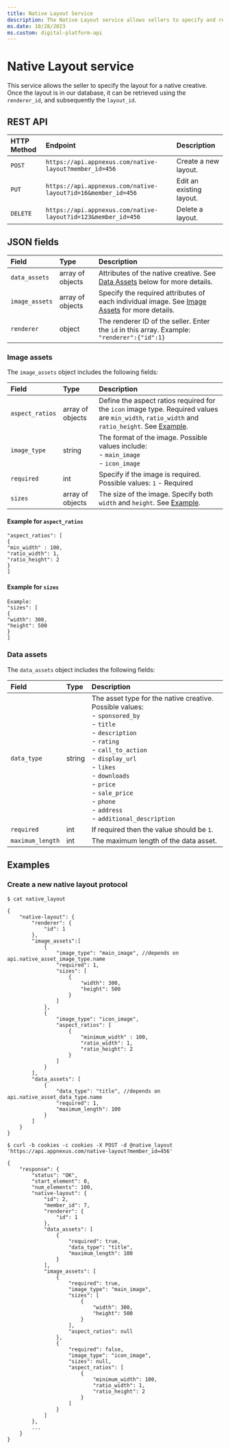 ```yaml
---
title: Native Layout Service
description: The Native Layout service allows sellers to specify and retrieve layouts for native creatives from a database using renderer and layout IDs.
ms.date: 10/28/2023
ms.custom: digital-platform-api
---
```


# Native Layout service

This service allows the seller to specify the layout for a native creative. Once the layout is in our database, it can be retrieved using the `renderer_id`, and subsequently the `layout_id`.

## REST API

| HTTP Method | Endpoint | Description |
|:---|:---|:---|
| `POST` | `https://api.appnexus.com/native-layout?member_id=456` | Create a new layout. |
| `PUT` | `https://api.appnexus.com/native-layout?id=16&member_id=456` | Edit an existing layout. |
| `DELETE` | `https://api.appnexus.com/native-layout?id=123&member_id=456` | Delete a layout. |

## JSON fields

| Field | Type | Description |
|:---|:---|:---|
| `data_assets` | array of objects | Attributes of the native creative. See [Data Assets](#data-assets) below for more details. |
| `image_assets` | array of objects | Specify the required attributes of each individual image. See [Image Assets](#image-assets) for more details. |
| `renderer` | object | The renderer ID of the seller. Enter the `id` in this array. Example:<br>`"renderer":{"id":1}` |

### Image assets

The `image_assets` object includes the following fields:

| Field | Type | Description |
|:---|:---|:---|
| `aspect_ratios` | array of objects | Define the aspect ratios required for the `icon` image type. Required values are `min_width`, `ratio_width` and `ratio_height`. See [Example](#example-for-aspect_ratios).|
| `image_type` | string | The format of the image. Possible values include:<br> - `main_image`<br> - `icon_image` |
| `required` | int | Specify if the image is required.<br>Possible values: `1` - Required |
| `sizes` | array of objects | The size of the image. Specify both `width` and `height`. See [Example](#example-for-sizes). |

#### Example for `aspect_ratios`

```
"aspect_ratios": [
{
"min_width" : 100,
"ratio_width": 1,
"ratio_height": 2
}
]
```

#### Example for `sizes`

```
Example:
"sizes": [
{
"width": 300,
"height": 500
}
]
```

### Data assets

The `data_assets` object includes the following fields:

| Field | Type | Description |
|:---|:---|:---|
| `data_type` | string | The asset type for the native creative. Possible values:<br> - `sponsored_by`<br> - `title`<br> - `description`<br> - `rating`<br> - `call_to_action`<br> - `display_url`<br> - `likes`<br> - `downloads`<br> - `price`<br> - `sale_price`<br> - `phone`<br> - `address`<br> - `additional_description` |
| `required` | int | If required then the value should be `1`. |
| `maximum_length` | int | The maximum length of the data asset. |

## Examples

### Create a new native layout protocol

```
$ cat native_layout

{
    "native-layout": {
        "renderer": {
            "id": 1
        },
        "image_assets":[
            {
                "image_type": "main_image", //depends on api.native_asset_image_type.name
                "required": 1,
                "sizes": [
                    {
                        "width": 300,
                        "height": 500
                    }
                ]
            },
            {
                "image_type": "icon_image",
                "aspect_ratios": [
                    {
                        "minimum_width" : 100,
                        "ratio_width": 1,
                        "ratio_height": 2
                    }
                ]
            }
        ],
        "data_assets": [
            {
                "data_type": "title", //depends on api.native_asset_data_type.name
                "required": 1,
                "maximum_length": 100
            }
        ]
    }
} 

$ curl -b cookies -c cookies -X POST -d @native_layout 'https://api.appnexus.com/native-layout?member_id=456'

{
    "response": {
        "status": "OK",
        "start_element": 0,
        "num_elements": 100,
        "native-layout": {
            "id": 2,
            "member_id": 7,
            "renderer": {
                "id": 1
            },
            "data_assets": [
                {
                    "required": true,
                    "data_type": "title",
                    "maximum_length": 100
                }
            ],
            "image_assets": [
                {
                    "required": true,
                    "image_type": "main_image",
                    "sizes": [
                        {
                            "width": 300,
                            "height": 500
                        }
                    ],
                    "aspect_ratios": null
                },
                {
                    "required": false,
                    "image_type": "icon_image",
                    "sizes": null,
                    "aspect_ratios": [
                        {
                            "minimum_width": 100,
                            "ratio_width": 1,
                            "ratio_height": 2
                        }
                    ]
                }
            ]
        },
        ...
    }
}
```

